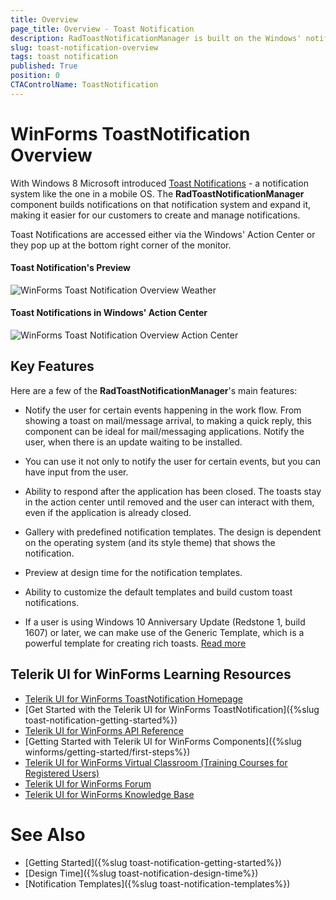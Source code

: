 ```yaml
---
title: Overview
page_title: Overview - Toast Notification
description: RadToastNotificationManager is built on the Windows' notification system, making it easier for our customers to create and manage notifications.  
slug: toast-notification-overview
tags: toast notification
published: True
position: 0 
CTAControlName: ToastNotification
---
```


# WinForms ToastNotification Overview

With Windows 8 Microsoft introduced [Toast Notifications](https://docs.microsoft.com/en-us/windows/uwp/design/shell/tiles-and-notifications/toast-ux-guidance) - a notification system like the one in a mobile OS. The **RadToastNotificationManager** component builds notifications on that notification system and expand it, making it easier for our customers to create and manage notifications.  

Toast Notifications are accessed either via the Windows' Action Center or they pop up at the bottom right corner of the monitor. 

#### Toast Notification's Preview

![WinForms Toast Notification Overview Weather](images/toast-notification-overview001.png) 

#### Toast Notifications in Windows' Action Center

![WinForms Toast Notification Overview Action Center](images/toast-notification-overview002.png) 

## Key Features

Here are a few of the **RadToastNotificationManager**'s main features:

* Notify the user for certain events happening in the work flow. From showing a toast on mail/message arrival, to making a quick reply, this component can be ideal for mail/messaging applications. Notify the user, when there is an update waiting to be installed. 

* You can use it not only to notify the user for certain events, but you can have input from the user. 

* Ability to respond after the application has been closed. The toasts stay in the action center until removed and the user can interact with them, even if the application is already closed. 

* Gallery with predefined notification templates. The design is dependent on the operating system (and its style theme) that shows the notification.

* Preview at design time for the notification templates.

* Ability to customize the default templates and build custom toast notifications. 

* If a user is using Windows 10 Anniversary Update (Redstone 1, build 1607) or later, we can make use of the Generic Template, which is a powerful template for creating rich toasts. [Read more](https://docs.microsoft.com/en-us/windows/uwp/design/shell/tiles-and-notifications/adaptive-interactive-toasts?tabs=builder-syntax) 
 


## Telerik UI for WinForms Learning Resources
* [Telerik UI for WinForms ToastNotification Homepage](https://www.telerik.com/products/winforms/toast-notification.aspx)
* [Get Started with the Telerik UI for WinForms ToastNotification]({%slug toast-notification-getting-started%})
* [Telerik UI for WinForms API Reference](https://docs.telerik.com/devtools/winforms/api/)
* [Getting Started with Telerik UI for WinForms Components]({%slug winforms/getting-started/first-steps%})
* [Telerik UI for WinForms Virtual Classroom (Training Courses for Registered Users)](https://learn.telerik.com/learn/course/external/view/elearning/17/TelerikUIforWinForms) 
* [Telerik UI for WinForms Forum](https://www.telerik.com/forums/winforms)
* [Telerik UI for WinForms Knowledge Base](https://docs.telerik.com/devtools/winforms/knowledge-base)

# See Also

* [Getting Started]({%slug toast-notification-getting-started%})
* [Design Time]({%slug toast-notification-design-time%})
* [Notification Templates]({%slug toast-notification-templates%})
 
        
